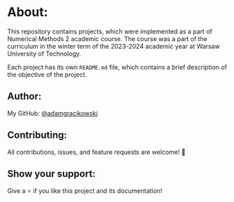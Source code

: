 # About:

This repository contains projects, which were implemented as a part of Numerical Methods 2 academic course.
The course was a part of the curriculum in the winter term of the 2023-2024 academic year at Warsaw University of Technology.

Each project has its own `README.md` file, which contains a brief description of the objective of the project.

## Author:

My GitHub: [@adamgracikowski](https://github.com/adamgracikowski)

## Contributing:

All contributions, issues, and feature requests are welcome! 🤝

## Show your support:

Give a ⭐️ if you like this project and its documentation!